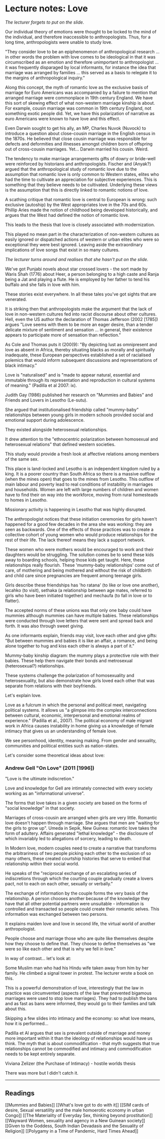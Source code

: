 # Lecture notes: Love

*The lecturer forgets to put on the slide.*

Our individual theory of emotions were thought to be locked to the mind of the individual, and therefore inaccessible to anthropologists. Thus, for a long time, anthropologists were unable to study love.

"They consider love to be an epiphenomenon of anthropological research ... in other words the problem with love comes to be ideological in that it was circumscribed as an emotion and therefore unimportant to anthropologist ... it was frequently disparaged by local informants, for instance the idea that marriage was arranged by families ... this served as a basis to relegate it to the margins of anthropological inquiry."

Along this concept, the myth of romantic love as the exclusive basis of marriage for Euro Americans was accompanied by a failure to mention that arranged marriage were commonplace in 19th century England. We have this sort of skewing effect of what non-western marriage kinship is about. For example, cousin marriage was common in 19th century England, not something exotic people did. Yet, we have this polarization of narrative as euro Americans were known to have love and this effect.

Even Darwin sought to get his ally, an MP, Charles Nuvok (Nuvock) to introduce a question about close-cousin marriage in the English census in the 1870s. He believed that close cousin marriage was responsible for defects and deformities and illnesses amongst children born of offspring out of cross-cousin marriages. Yet... Darwin married his cousin. Weird.

The tendency to make marriage arrangements gifts of dowry or bride-well were reinforced by historians and anthropologists. Fischer and (Anyak?) argued that the anthropological study of romantic love due to the assumption that romantic love is only common to Western states, elites who had the time to cultivate an appreciation for subjective experiences. This is something that they believe needs to be cultivated. Underlying these views is the assumption that this is directly linked to romantic notions of love.

A scathing critique that romantic love is central to European is wrong: such exclusive (autoship) by the West appropriates love in the 70s and 60s. Phillip Aries made the notion of childhood being developed historically, and argues that the West had defined the notion of romantic love.

This leads to the thesis that love is closely associated with modernization.

This played no mean part in the characterization of non-western cultures as easily ignored or dispatched actions of western or urban elites who were so exceptional they were best ignored. Leaving aside the extraordinary implications of love songs that exist in so many cultures.

*The lecturer turns around and realises that she hasn't put on the slide.*

We've got Punjabi novels about star crossed lovers - the sort made by Waris Shah (1776) about Heer, a person belonging to a high caste and Ranja being a Jat and playing a flute. He is employed by her father to tend his buffalo and she falls in love with him.

These stories exist everywhere. In all these tales you've got sights that are venerated.

It is striking then that anthropologists make the argument that the lack of love in non-western cultures fed into racist discourse about other cultures. Hell, even the US author the declaration of Thomas Jefferson (2002 [1785]) argues "Love seems with them to be more an eager desire, than a tender delicate mixture of sentiment and sensation ... in general, their existence appears to participate more of sensation than reflection."

As Cole and Thomas puts it (200(9):
 "By depicting lust as omnipresent and love as absent in Africa, thereby situating blacks as morally and spiritually inadequate, these European perspectives established a set of racialised polemics that would inform subsequent discussions and representations of black intimacy."

Love is "naturalised" and is "made to appear natural, essential and immutable through its representation and reproduction in cultural systems of meaning." (Padilla et al 2007: ix).

Judith Gay (1986) published her research on "Mummies and Babies" and Friends and Lovers in Lesotho (Le-sutu).

She argued that institutionalised friendship called "mummy-baby" relationships between young girls in modern schools provided social and emotional support during adolescence.

They existed alongside heterosexual relationships.

It drew attention to the "ethnocentric polarization between homosexual and heterosexual relations" that defined western societies.

This study would provide a fresh look at affective relations among members of the same sex.

This place is land-locked and Lesotho is an independent kingdom ruled by a king. It is a poorer country than South Africa so there is a massive outflow (when the mines open) that goes to the mines from Lesotho. This outflow of main labour and poverty lead to real conditions of instability in marriages and households. Women are left with large numbers of children and women have to find their on way into the workforce, moving from rural homesteads to homes in Lesotho.

Missionary activity is happening in Lesotho that was highly disrupted.

The anthropologist notices that these initiation ceremonies for girls haven't happened for a good few decades in the area she was working: they are seen as backwards. One of the effects of those practices was to create a collective cohort of young women who would produce relationships for the rest of their life. The lack thereof means they lack a support network.

These women who were mothers would be encouraged to work and their daughters would be struggling. The solution comes be to send these kids away to boarding schools, helping those kids get taught. Here, these relationships really flourish. These 'mummy-baby relationships' come out of care, of mothering and being mothered and without the risk of childbirth and child care since pregnancies are frequent among teenage girls.

Girls describe these friendships has 'ho ratana'  (to like or love one another), lecahko (to visit), sethaka (a relationship between age mates, referred to girls who have been initiated together) and mechaufa (to fall in love or to flatter).

The accepted norms of these unions was that only one baby could have mummies although mummies can have multiple babies. These relationships were conducted through love letters that were sent and spread back and forth. It was also through sweet giving.

As one informants explain, friends may visit, love each other and give gifts: "But between mummies and babies it is like an affair, a romance, and being alone together to hug and kiss each other is always a part of it."

Mummy-baby kinship diagram: the mummy plays a protective role with their babies. These help them navigate their bonds and metrosexual (heterosexual?) relationships.

These systems challenge the polarization of homosexuality and heterosexuality, but also demonstrate how girls loved each other that was separate from relations with their boyfriends.

Let's explain love.

Love as a fulcrum in which the personal and political meet, navigating political systems. It allows us "a glimpse into the complex interconnections between cultural, economic, interpersonal and emotional realms of experience." (Padilla et al., 2007). The political economy of male migrant work in Africa causes instability in home giving us a knowledge of female intimacy that gives us an understanding of female love.

We see personhood, identity, meaning making. From gender and sexuality, communities and political entities such as nation-states.

Let's consider some theoretical ideas about love:

### Andrew Gell "On Love" (2011 [1996])

"Love is the ultimate indiscretion."

Love and knowledge for Gell are intimately connected with every society working as an "informational universe".

The forms that love takes in a given society are based on the forms of "social knowledge" in that society.

Marriages of cross-cousin are arranged when girls are very little. Romantic love doesn't happen through marriage. She argues that men are "waiting for the girls to grow up". Umeda in Sepik, New Guinea: romantic love takes the form of adultery. Affairs generated "lethal knowledge" - the disclosure of which invariably led to allegations of sorcery, leading to death.

In Modern love, modern couples need to create a narrative that transforms the arbitrariness of two people picking each other to the exclusion of so many others, these created courtship histories that serve to embed that relationship within their social world.

He speaks of the "reciprocal exchange of an escalating series of indiscretions through which the courting couple gradually create a lovers pact, not to each on each other, sexually or verbally."

The exchange of information by the couple forms the very basis of the relationship. A person chooses another because of the knowledge they have that all other potential partners were unsuitable - information is controlled and transacted so people could create their romantic selves. This information was exchanged between two persons.

It explains maiden love and love in second life, the virtual world of another anthropologist.

People choose and marriage those who are quite like themselves despite how they choose to define that. They choose to define themselves as "we were so like each other and that is why we fell in love."

In way of contrast... let's look at:

Some Muslim man who had his Hindu wife taken away from him by her family. He climbed a signal tower in protest. The lecturer wrote a book on this.

This is a powerful demonstration of love, interestingly that the law in practice was circumvented (aspects of the law that prevented bigamous marriages were used to stop love marriages). They had to publish the bans and as fast as bans were informed, they would go to their families and talk about this.

Skipping a few slides into intimacy and the economy: so what love means, how it is performed...

Padilla et Al argues that sex is prevalent outside of marriage and money more important within it than the ideology of relationships would have us think. The myth that is about commodification - that myth suggests that true relationships cannot be commodified and intimacy and commodification needs to be kept entirely separate.

Viviana Zelizer (the Purchase of Intimacy) - hostile worlds thesis

There was more but I didn't catch it.

---

## Readings

[[Mummies and Babies]]
[[What's love got to do with it]]
[[SIM cards of desire, Sexual versatility and the male homoerotic economy in urban Congo]]
[[The Materiality of Everyday Sex, thinking beyond prostitution]]
[[Wayward Women, sexuality and agency in a New Guinean society]]
[[Given to the Goddess, South Indian Devadasis and the Sexuality of Religion]]
[[Polygamy in a Time of Pandemic, Hard Times Ahead]]
